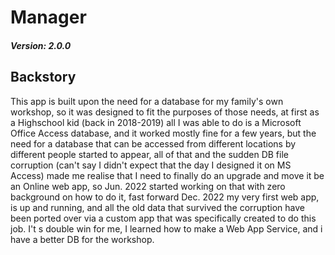 # Manager 
##### Version: 2.0.0

## Backstory
This app is built upon the need for a database for my family's own workshop, so it was designed to fit the purposes of those needs, at first as a Highschool kid (back in 2018-2019) all I was able to do is a Microsoft Office Access database, and it worked mostly fine for a few years, but the need for a database that can be accessed from different locations by different people started to appear, all of that and the sudden DB file corruption (can't say I didn't expect that the day I designed it on MS Access) made me realise that I need to finally do an upgrade and move it be an Online web app, so Jun. 2022 started working on that with zero background on how to do it, fast forward Dec. 2022 my very first web app, is up and running, and all the old data that survived the corruption have been ported over via a custom app that was specifically created to do this job. I't s double win for me, I learned how to make a Web App Service, and i have a better DB for the workshop.